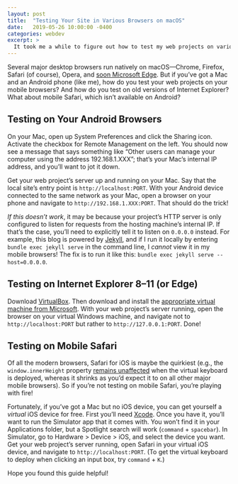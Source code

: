```yaml
---
layout: post
title:  "Testing Your Site in Various Browsers on macOS"
date:   2019-05-26 10:00:00 -0400
categories: webdev
excerpt: >
  It took me a while to figure out how to test my web projects on various browsers with nothing but my MacBook Pro and Android phone. Here is what I’ve learned.
---
```

Several major desktop browsers run natively on macOS&mdash;Chrome, Firefox, Safari (of course), Opera, and [soon Microsoft Edge](https://blogs.windows.com/msedgedev/2019/05/20/microsoft-edge-macos-canary-preview/). But if you’ve got a Mac and an Android phone (like me), how do you test your web projects on your mobile browsers? And how do you test on old versions of Internet Explorer? What about mobile Safari, which isn’t available on Android?

## Testing on Your Android Browsers

On your Mac, open up System Preferences and click the Sharing icon. Activate the checkbox for Remote Management on the left. You should now see a message that says something like “Other users can manage your computer using the address 192.168.1.XXX”; that’s your Mac’s internal IP address, and you’ll want to jot it down.

Get your web project’s server up and running on your Mac. Say that the local site’s entry point is `http://localhost:PORT`. With your Android device connected to the same network as your Mac, open a browser on your phone and navigate to `http://192.168.1.XXX:PORT`. That should do the trick!

*If this doesn’t work*, it may be because your project’s HTTP server is only configured to listen for requests from the hosting machine’s internal IP. If that’s the case, you’ll need to explicitly tell it to listen on `0.0.0.0` instead. For example, this blog is powered by [Jekyll](https://jekyllrb.com/), and if I run it locally by entering `bundle exec jekyll serve` in the command line, I *cannot* view it in my mobile browsers! The fix is to run it like this: `bundle exec jekyll serve --host=0.0.0.0`.

## Testing on Internet Explorer 8&ndash;11 (or Edge)

Download [VirtualBox](https://www.virtualbox.org/wiki/Downloads). Then download and install the [appropriate virtual machine from Microsoft](https://developer.microsoft.com/en-us/microsoft-edge/tools/vms/). With your web project’s server running, open the browser on your virtual Windows machine, and navigate not to `http://localhost:PORT` but rather to `http://127.0.0.1:PORT`. Done!

## Testing on Mobile Safari

Of all the modern browsers, Safari for iOS is maybe the quirkiest (e.g., the `window.innerHeight` property [remains unaffected](https://developer.apple.com/library/archive/releasenotes/General/WhatsNewInSafari/Articles/Safari_10_0.html#//apple_ref/doc/uid/TP40014305-CH11-SW38) when the virtual keyboard is deployed, whereas it shrinks as you’d expect it to on all other major mobile browsers). So if you’re not testing on mobile Safari, you’re playing with fire!

Fortunately, if you’ve got a Mac but no iOS device, you can get yourself a *virtual* iOS device for free. First you’ll need [Xcode](https://developer.apple.com/xcode/). Once you have it, you’ll want to run the Simulator app that it comes with. You won’t find it in your Applications folder, but a Spotlight search will work (`command` + `spacebar`). In Simulator, go to Hardware > Device > iOS, and select the device you want. Get your web project’s server running, open Safari in your virtual iOS device, and navigate to `http://localhost:PORT`. (To get the virtual keyboard to deploy when clicking an input box, try `command` + `K`.)

Hope you found this guide helpful!